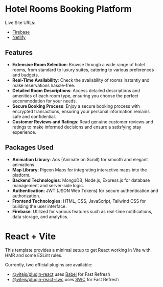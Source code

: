 # Hotel Rooms Booking Platform

Live Site URLs:
- [Firebase](https://roomly-assignment11.web.app/)
- [Netlify](https://roomly.netlify.app/)

## Features

- **Extensive Room Selection**: Browse through a wide range of hotel rooms, from standard to luxury suites, catering to various preferences and budgets.
- **Real-Time Availability**: Check the availability of rooms instantly and make reservations hassle-free.
- **Detailed Room Descriptions**: Access detailed descriptions and amenities of each room type, ensuring you choose the perfect accommodation for your needs.
- **Secure Booking Process**: Enjoy a secure booking process with encrypted transactions, ensuring your personal information remains safe and confidential.
- **Customer Reviews and Ratings**: Read genuine customer reviews and ratings to make informed decisions and ensure a satisfying stay experience.

## Packages Used

- **Animation Library**: Aos (Animate on Scroll) for smooth and elegant animations.
- **Map Library**: Pigeon Maps for integrating interactive maps into the platform.
- **Backend Technologies**: MongoDB, Node.js, Express.js for database management and server-side logic.
- **Authentication**: JWT (JSON Web Tokens) for secure authentication and authorization.
- **Frontend Technologies**: HTML, CSS, JavaScript, Tailwind CSS for building the user interface.
- **Firebase**: Utilized for various features such as real-time notifications, data storage, and analytics.






# React + Vite

This template provides a minimal setup to get React working in Vite with HMR and some ESLint rules.

Currently, two official plugins are available:

- [@vitejs/plugin-react](https://github.com/vitejs/vite-plugin-react/blob/main/packages/plugin-react/README.md) uses [Babel](https://babeljs.io/) for Fast Refresh
- [@vitejs/plugin-react-swc](https://github.com/vitejs/vite-plugin-react-swc) uses [SWC](https://swc.rs/) for Fast Refresh
